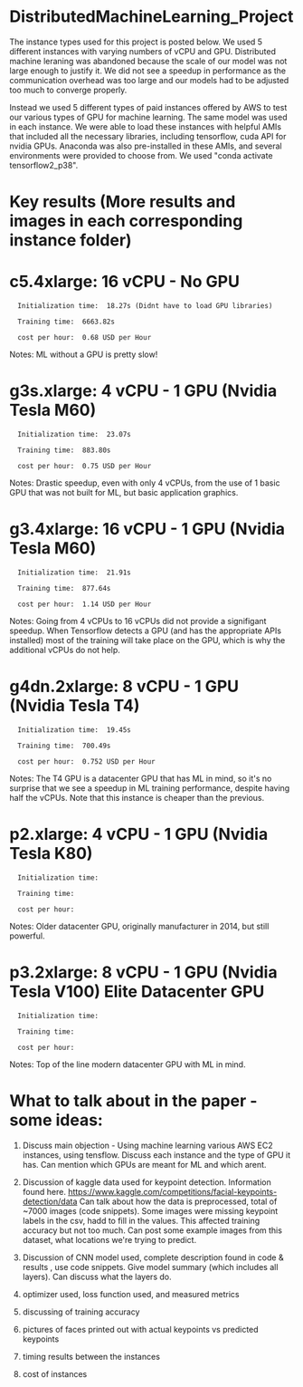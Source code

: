 # DistributedMachineLearning_Project

The instance types used for this project is posted below. We used 5 different instances with varying numbers of vCPU and GPU. Distributed machine leraning was abandoned because the scale of our model was not large enough to justify it. We did not see a speedup in performance as the communication overhead was too large and our models had to be adjusted too much to converge properly. 

Instead we used 5 different types of paid instances offered by AWS to test our various types of GPU for machine learning. The same model was used in each instance. We were able to load these instances with helpful AMIs that included all the necessary libraries, including tensorflow, cuda API for nvidia GPUs. Anaconda was also pre-installed in these AMIs, and several environments were provided to choose from. We used "conda activate tensorflow2_p38".

# Key results (More results and images in each corresponding instance folder)

# c5.4xlarge:  16 vCPU - No GPU

      Initialization time:  18.27s (Didnt have to load GPU libraries)

      Training time:  6663.82s

      cost per hour:  0.68 USD per Hour

Notes: ML without a GPU is pretty slow!



# g3s.xlarge:  4 vCPU - 1 GPU (Nvidia Tesla M60)

      Initialization time:  23.07s

      Training time:  883.80s

      cost per hour:  0.75 USD per Hour

Notes: Drastic speedup, even with only 4 vCPUs, from the use of 1 basic GPU that was not built for ML, but basic application graphics.



# g3.4xlarge:  16 vCPU - 1 GPU (Nvidia Tesla M60)

      Initialization time:  21.91s

      Training time:  877.64s   

      cost per hour:  1.14 USD per Hour

Notes: Going from 4 vCPUs to 16 vCPUs did not provide a signifigant speedup. When Tensorflow detects a GPU (and has the appropriate APIs installed) most of the training will take place on the GPU, which is why the additional vCPUs do not help.



# g4dn.2xlarge:  8 vCPU - 1 GPU (Nvidia Tesla T4)

      Initialization time:  19.45s

      Training time:  700.49s

      cost per hour:  0.752 USD per Hour

Notes: The T4 GPU is a datacenter GPU that has ML in mind, so it's no surprise that we see a speedup in ML training performance, despite having half the vCPUs. Note that this instance is cheaper than the previous.



# p2.xlarge:  4 vCPU - 1 GPU (Nvidia Tesla K80) 

      Initialization time:

      Training time:

      cost per hour:

Notes: Older datacenter GPU, originally manufacturer in 2014, but still powerful.



# p3.2xlarge:  8 vCPU - 1 GPU (Nvidia Tesla V100) Elite Datacenter GPU

      Initialization time:

      Training time:

      cost per hour:

Notes: Top of the line modern datacenter GPU with ML in mind.

# What to talk about in the paper - some ideas:

1) Discuss main objection - Using machine learning various AWS EC2 instances, using tensflow. Discuss each instance and the type of GPU it has. Can mention which GPUs are meant for ML and which arent.

2) Discussion of kaggle data used for keypoint detection. Information found here.
https://www.kaggle.com/competitions/facial-keypoints-detection/data
Can talk about how the data is preprocessed, total of ~7000 images (code snippets). Some images were missing keypoint labels in the csv, hadd to fill in the values. This affected training accuracy but not too much. Can post some example images from this dataset, what locations we're trying to predict.

3) Discussion of CNN model used, complete description found in code & results , use code snippets. Give model summary (which includes all layers). Can discuss what the layers do.

4) optimizer used, loss function used, and measured metrics

5) discussing of training accuracy

6) pictures of faces printed out with actual keypoints vs predicted keypoints

7) timing results between the instances

8) cost of instances